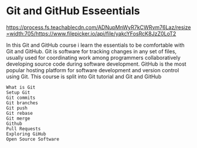 # Git and GitHub Esseentials

https://process.fs.teachablecdn.com/ADNupMnWyR7kCWRvm76Laz/resize=width:705/https://www.filepicker.io/api/file/yakcYFosRcK8JzZ0LoT2

In this Git and GitHub course i learn the essentials to be comfortable with Git and GitHub. Git is software for tracking changes in any set of files, usually used for coordinating work among programmers collaboratively developing source code during software development. GitHub is the most popular hosting platform for software development and version control using Git. This course is split into Git tutorial and Git and GitHub


    What is Git
    Setup Git
    Git commits
    Git branches
    Git push
    Git rebase
    Git merge
    Github
    Pull Requests
    Exploring GiHub
    Open Source Software

